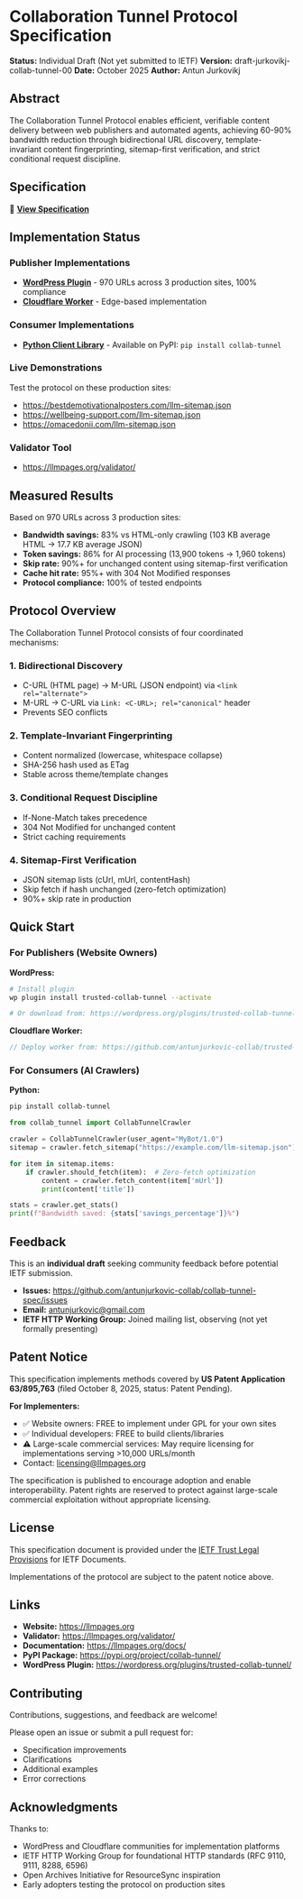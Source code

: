 # Collaboration Tunnel Protocol Specification

**Status:** Individual Draft (Not yet submitted to IETF)
**Version:** draft-jurkovikj-collab-tunnel-00
**Date:** October 2025
**Author:** Antun Jurkovikj

## Abstract

The Collaboration Tunnel Protocol enables efficient, verifiable content delivery between web publishers and automated agents, achieving 60-90% bandwidth reduction through bidirectional URL discovery, template-invariant content fingerprinting, sitemap-first verification, and strict conditional request discipline.

## Specification

📄 **[View Specification](./draft-jurkovikj-collab-tunnel-00.md)**

## Implementation Status

### Publisher Implementations
- **[WordPress Plugin](https://wordpress.org/plugins/trusted-collab-tunnel/)** - 970 URLs across 3 production sites, 100% compliance
- **[Cloudflare Worker](https://github.com/antunjurkovic-collab/trusted-collab-worker)** - Edge-based implementation

### Consumer Implementations
- **[Python Client Library](https://github.com/antunjurkovic-collab/collab-tunnel-python)** - Available on PyPI: `pip install collab-tunnel`

### Live Demonstrations
Test the protocol on these production sites:
- https://bestdemotivationalposters.com/llm-sitemap.json
- https://wellbeing-support.com/llm-sitemap.json
- https://omacedonii.com/llm-sitemap.json

### Validator Tool
- https://llmpages.org/validator/

## Measured Results

Based on 970 URLs across 3 production sites:
- **Bandwidth savings:** 83% vs HTML-only crawling
  (103 KB average HTML → 17.7 KB average JSON)
- **Token savings:** 86% for AI processing
  (13,900 tokens → 1,960 tokens)
- **Skip rate:** 90%+ for unchanged content using sitemap-first verification
- **Cache hit rate:** 95%+ with 304 Not Modified responses
- **Protocol compliance:** 100% of tested endpoints

## Protocol Overview

The Collaboration Tunnel Protocol consists of four coordinated mechanisms:

### 1. Bidirectional Discovery
- C-URL (HTML page) → M-URL (JSON endpoint) via `<link rel="alternate">`
- M-URL → C-URL via `Link: <C-URL>; rel="canonical"` header
- Prevents SEO conflicts

### 2. Template-Invariant Fingerprinting
- Content normalized (lowercase, whitespace collapse)
- SHA-256 hash used as ETag
- Stable across theme/template changes

### 3. Conditional Request Discipline
- If-None-Match takes precedence
- 304 Not Modified for unchanged content
- Strict caching requirements

### 4. Sitemap-First Verification
- JSON sitemap lists (cUrl, mUrl, contentHash)
- Skip fetch if hash unchanged (zero-fetch optimization)
- 90%+ skip rate in production

## Quick Start

### For Publishers (Website Owners)

**WordPress:**
```bash
# Install plugin
wp plugin install trusted-collab-tunnel --activate

# Or download from: https://wordpress.org/plugins/trusted-collab-tunnel/
```

**Cloudflare Worker:**
```javascript
// Deploy worker from: https://github.com/antunjurkovic-collab/trusted-collab-worker
```

### For Consumers (AI Crawlers)

**Python:**
```bash
pip install collab-tunnel
```

```python
from collab_tunnel import CollabTunnelCrawler

crawler = CollabTunnelCrawler(user_agent="MyBot/1.0")
sitemap = crawler.fetch_sitemap("https://example.com/llm-sitemap.json")

for item in sitemap.items:
    if crawler.should_fetch(item):  # Zero-fetch optimization
        content = crawler.fetch_content(item['mUrl'])
        print(content['title'])

stats = crawler.get_stats()
print(f"Bandwidth saved: {stats['savings_percentage']}%")
```

## Feedback

This is an **individual draft** seeking community feedback before potential IETF submission.

- **Issues:** https://github.com/antunjurkovic-collab/collab-tunnel-spec/issues
- **Email:** antunjurkovic@gmail.com
- **IETF HTTP Working Group:** Joined mailing list, observing (not yet formally presenting)

## Patent Notice

This specification implements methods covered by **US Patent Application 63/895,763** (filed October 8, 2025, status: Patent Pending).

**For Implementers:**
- ✅ Website owners: FREE to implement under GPL for your own sites
- ✅ Individual developers: FREE to build clients/libraries
- ⚠️ Large-scale commercial services: May require licensing for implementations serving >10,000 URLs/month
- Contact: licensing@llmpages.org

The specification is published to encourage adoption and enable interoperability. Patent rights are reserved to protect against large-scale commercial exploitation without appropriate licensing.

## License

This specification document is provided under the [IETF Trust Legal Provisions](https://trustee.ietf.org/documents/trust-legal-provisions/) for IETF Documents.

Implementations of the protocol are subject to the patent notice above.

## Links

- **Website:** https://llmpages.org
- **Validator:** https://llmpages.org/validator/
- **Documentation:** https://llmpages.org/docs/
- **PyPI Package:** https://pypi.org/project/collab-tunnel/
- **WordPress Plugin:** https://wordpress.org/plugins/trusted-collab-tunnel/

## Contributing

Contributions, suggestions, and feedback are welcome!

Please open an issue or submit a pull request for:
- Specification improvements
- Clarifications
- Additional examples
- Error corrections

## Acknowledgments

Thanks to:
- WordPress and Cloudflare communities for implementation platforms
- IETF HTTP Working Group for foundational HTTP standards (RFC 9110, 9111, 8288, 6596)
- Open Archives Initiative for ResourceSync inspiration
- Early adopters testing the protocol on production sites
